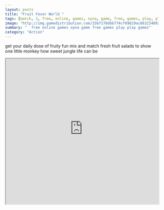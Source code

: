 ```yaml
---
layout: posts
title: "Fruit Fever World "
tags: [match, 3, free, online, games, oyna, game, free, games, play, play, games]
image: "http://img.gamedistribution.com/33b7178dbb774cf89629ac863234892a.jpg"
summary: "  free online games oyna game free games play play games"
category: "Action"
---
```


get your daily dose of fruity fun mix and match fresh fruit salads to show one little monkey how sweet jungle life can be

<iframe width="100%" height="480px;" src="http://html5.gamedistribution.com/33b7178dbb774cf89629ac863234892a/"></iframe>